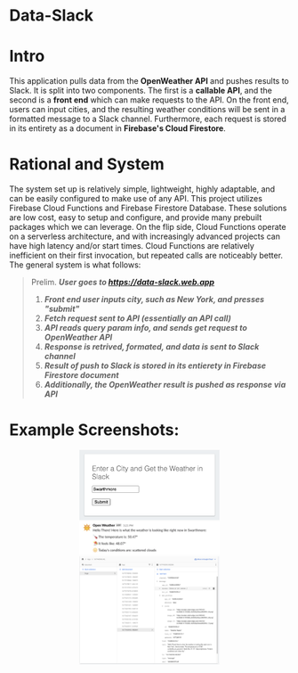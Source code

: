 # Data-Slack

# Intro

This application pulls data from the **OpenWeather API** and pushes results to Slack. It is split into two components. The first is a **callable API**, and the second is a **front end** which can make requests to the API. On the front end, users can input cities, and the resulting weather conditions will be sent in a formatted message to a Slack channel. Furthermore, each request is stored in its entirety as a document in **Firebase's Cloud Firestore**.

# Rational and System

The system set up is relatively simple, lightweight, highly adaptable, and can be easily configured to make use of any API. This project utilizes Firebase Cloud Functions and Firebase Firestore Database. These solutions are low cost, easy to setup and configure, and provide many prebuilt packages which we can leverage. On the flip side, Cloud Functions operate on a serverless architecture, and with increasingly advanced projects can have high latency and/or start times. Cloud Functions are relatively inefficient on their first invocation, but repeated calls are noticeably better. The general system is what follows:

> Prelim. ***User goes to https://data-slack.web.app*** <br />
> 1. ***Front end user inputs city, such as New York, and presses "submit"*** <br />
> 2. ***Fetch request sent to API (essentially an API call)*** <br />
> 3. ***API reads query param info, and sends get request to OpenWeather API*** <br />
> 4. ***Response is retrived, formated, and data is sent to Slack channel*** <br />
> 5. ***Result of push to Slack is stored in its entierety in Firebase Firestore document*** <br />
> 6. ***Additionally, the OpenWeather result is pushed as response via API***

# Example Screenshots:
<p align="center">
<img src="Screenshots/front.png" width="50%" />
<img src="Screenshots/slack.png" width="50%" />
<img src="Screenshots/logs.png" width="50%" />
</p>
